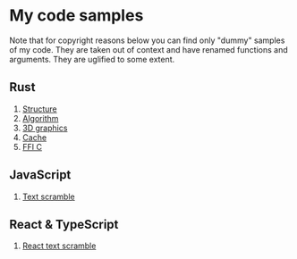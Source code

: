 # My code samples

Note that for copyright reasons below you can find only "dummy" samples of my code. They are taken out of context and have renamed functions and arguments. They are uglified to some extent.

## Rust

1. <a href="/rust/structure.rs">Structure</a>
2. <a href="/rust/algorithm.rs">Algorithm</a>
3. <a href="/rust/3d.rs">3D graphics</a>
4. <a href="/rust/cache.rs">Cache</a>
5. <a href="/rust/ffi.rs">FFI C</a>

## JavaScript

1. <a href="/js/text-scramble.js">Text scramble</a>

## React & TypeScript

1. <a href="/react-ts/textScramble.js">React text scramble</a>

<!-- 1. <a href="/"></a> -->
